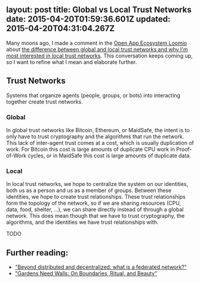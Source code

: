 layout: post
title: Global vs Local Trust Networks
date: 2015-04-20T01:59:36.601Z
updated: 2015-04-20T04:31:04.267Z
---
Many moons ago, I made a comment in the [Open App Ecosystem Loomio](https://www.loomio.org/g/exAKrBUp/open-app-ecosystem) about [the difference between global and local trust networks and why I'm most interested in local trust networks](https://www.loomio.org/d/fZs7J9v3/managed-trust#comment-174865). This conversation keeps coming up, so I want to refine what I mean and elaborate further.

## Trust Networks

Systems that organize agents (people, groups, or bots) into interacting together create trust networks.

### Global

In global trust networks like Bitcoin, Ethereum, or MaidSafe, the intent is to only have to trust cryptography and the algorithms that run the network. This lack of inter-agent trust comes at a cost, which is usually duplication of work. For Bitcoin this cost is large amounts of duplicate CPU work in Proof-of-Work cycles, or in MaidSafe this cost is large amounts of duplicate data.

### Local

In local trust networks, we hope to centralize the system on our identities, both us as a person and us as a member of groups. Between these identities, we hope to create trust relationships. These trust relationships form the topology of the network, so if we are sharing resources (CPU, data, food, shelter, …), we can share directly instead of through a global network. This does mean though that we have to trust cryptography, the algorithms, and the identities we have trust relationships with.

TODO

## Further reading:

- ["Beyond distributed and decentralized: what is a federated network?"](http://networkcultures.org/unlikeus/resources/articles/what-is-a-federated-network/)
- ["Gardens Need Walls: On Boundaries, Ritual, and Beauty"](http://www.ribbonfarm.com/2015/03/04/gardens-need-walls-on-boundaries-ritual-and-beauty/)
